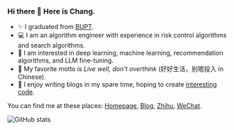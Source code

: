 ### Hi there 👋 Here is Chang.

- ✨ I graduated from [BUPT](https://www.bupt.edu.cn/).
- 💻 I am an algorithm engineer with experience in risk control algorithms and search algorithms.
- 🔭 I am interested in deep learning, machine learning, recommendation algorithms, and LLM fine-tuning.
- 💭 My favorite motto is *Live well, don't overthink* (好好生活，别嗯投入 in Chinese).
- 🌱 I enjoy writing blogs in my spare time, hoping to create [interesting code](https://stellartide.github.io/orthodox/#6-fun-projects).

You can find me at these places: [Homepage](https://stellartide.github.io/), [Blog](https://luochang212.github.io), [Zhihu](https://www.zhihu.com/people/Fashionable), [WeChat](https://luochang212.github.io/images/wechat.jpg).

![GitHub stats](https://github-readme-stats.vercel.app/api?username=luochang212&show_icons=true&theme=tokyonight&include_all_commits=true)
